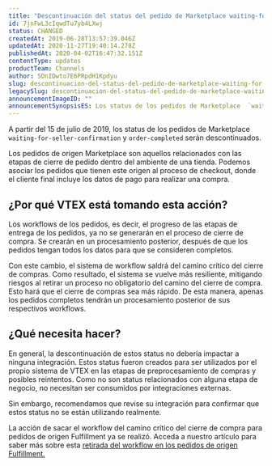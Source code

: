 ```yaml
---
title: "Descontinuación del status del pedido de Marketplace waiting-for-seller-confirmation y order-completed"
id: 7jnFwL3cIqwdTu7yb4LXwj
status: CHANGED
createdAt: 2019-06-28T13:57:39.046Z
updatedAt: 2020-11-27T19:40:14.278Z
publishedAt: 2020-04-02T16:47:32.151Z
contentType: updates
productTeam: Channels
author: 5DnIDwto7E6PRpdH1Kpdyu
slug: descontinuacion-del-status-del-pedido-de-marketplace-waiting-for-seller
legacySlug: descontinuacion-del-status-del-pedido-de-marketplace-waiting-for-seller
announcementImageID: ""
announcementSynopsisES: Los status de los pedidos de Marketplace  `waiting-for-seller-confirmation` y `order-completed` serán descontinuados
---
```


A partir del 15 de julio de 2019, los status de los pedidos de Marketplace  `waiting-for-seller-confirmation` y `order-completed` serán descontinuados.

Los pedidos de origen Marketplace son aquellos relacionados con las etapas de cierre de pedido dentro del ambiente de una tienda. Podemos asociar los pedidos que tienen este origen al proceso de checkout, donde el cliente final incluye los datos de pago para realizar una compra.

## ¿Por qué VTEX está tomando esta acción?

Los workflows de los pedidos, es decir, el progreso de las etapas de entrega de los pedidos, ya no se generarán en el proceso de cierre de compra. Se crearán en un procesamiento posterior, después de que los pedidos tengan todos los datos para que se consideren completos.

Con este cambio, el sistema de workflow saldrá del camino crítico del cierre de compras. Como resultado, el sistema se vuelve más resiliente, mitigando riesgos al retirar un proceso no obligatorio del camino del cierre de compra. Esto hará que el cierre de compras sea más rápido. De esta manera, apenas los pedidos completos tendrán un procesamiento posterior de sus respectivos workflows.

## ¿Qué necesita hacer?

En general, la descontinuación de estos status no debería impactar a ninguna integración. Estos status fueron creados para ser utilizados por el propio sistema de VTEX en las etapas de preprocesamiento de compras y posibles reintentos. Como no son status relacionados con alguna etapa de negocio, no necesitan ser consumidos por integraciones externas.

Sin embargo, recomendamos que revise su integración para confirmar que estos status no se están utilizando realmente.

<div class="alert alert-info">
La acción de sacar el workflow del camino crítico del cierre de compra para pedidos de origen Fulfillment ya se realizó. Acceda a nuestro artículo para saber más sobre esta <a href="https://help.vtex.com/es/announcements/descontinuacao-dos-status-dos-pedidos-de-fulfillment-order-completed-order--4AJyu9fJNSKNpL4g4dfgcp"> retirada del workflow en los pedidos de origen Fulfillment.</a>
</div>
